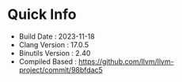 # Quick Info
* Build Date : 2023-11-18
* Clang Version : 17.0.5
* Binutils Version : 2.40
* Compiled Based : https://github.com/llvm/llvm-project/commit/98bfdac5
